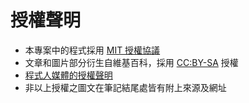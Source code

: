 # 授權聲明

* 本專案中的程式採用 [MIT 授權協議](https://opensource.org/licenses/MIT)
* 文章和圖片部分衍生自維基百科，採用 [CC:BY-SA](https://zh.wikipedia.org/zh-hant/Wikipedia%3ACC_BY-SA_3.0%E5%8D%8F%E8%AE%AE%E6%96%87%E6%9C%AC) 授權
* [程式人媒體的授權聲明](https://programmermedia.org/root/%E7%A8%8B%E5%BC%8F%E4%BA%BA%E5%AA%92%E9%AB%94/%E6%8E%88%E6%AC%8A.md)
* 非以上授權之圖文在筆記結尾處皆有附上來源及網址
